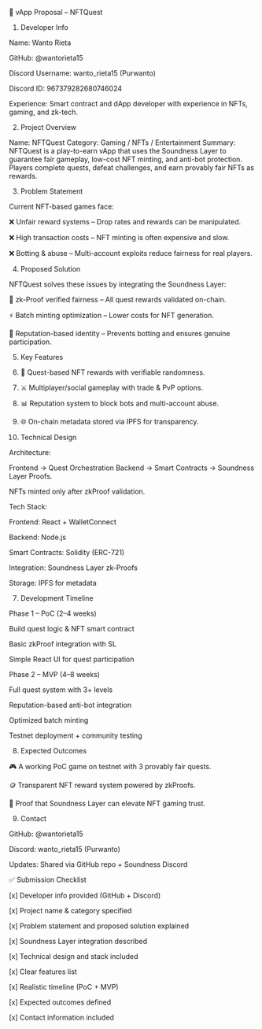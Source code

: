 📌 vApp Proposal – NFTQuest

1. Developer Info

Name: Wanto Rieta

GitHub: @wantorieta15

Discord Username: wanto_rieta15 (Purwanto)

Discord ID: 967379282680746024

Experience: Smart contract and dApp developer with experience in NFTs, gaming, and zk-tech.




2. Project Overview

Name: NFTQuest
Category: Gaming / NFTs / Entertainment
Summary:
NFTQuest is a play-to-earn vApp that uses the Soundness Layer to guarantee fair gameplay, low-cost NFT minting, and anti-bot protection. Players complete quests, defeat challenges, and earn provably fair NFTs as rewards.



3. Problem Statement

Current NFT-based games face:

❌ Unfair reward systems – Drop rates and rewards can be manipulated.

❌ High transaction costs – NFT minting is often expensive and slow.

❌ Botting & abuse – Multi-account exploits reduce fairness for real players.




4. Proposed Solution

NFTQuest solves these issues by integrating the Soundness Layer:

🔐 zk-Proof verified fairness – All quest rewards validated on-chain.

⚡ Batch minting optimization – Lower costs for NFT generation.

👥 Reputation-based identity – Prevents botting and ensures genuine participation.




5. Key Features

1. 🎁 Quest-based NFT rewards with verifiable randomness.


2. ⚔️ Multiplayer/social gameplay with trade & PvP options.


3. 📊 Reputation system to block bots and multi-account abuse.


4. 🌐 On-chain metadata stored via IPFS for transparency.





6. Technical Design

Architecture:

Frontend → Quest Orchestration Backend → Smart Contracts → Soundness Layer Proofs.

NFTs minted only after zkProof validation.


Tech Stack:

Frontend: React + WalletConnect

Backend: Node.js

Smart Contracts: Solidity (ERC-721)

Integration: Soundness Layer zk-Proofs

Storage: IPFS for metadata




7. Development Timeline

Phase 1 – PoC (2–4 weeks)

Build quest logic & NFT smart contract

Basic zkProof integration with SL

Simple React UI for quest participation


Phase 2 – MVP (4–8 weeks)

Full quest system with 3+ levels

Reputation-based anti-bot integration

Optimized batch minting

Testnet deployment + community testing



8. Expected Outcomes

🎮 A working PoC game on testnet with 3 provably fair quests.

🪙 Transparent NFT reward system powered by zkProofs.

👥 Proof that Soundness Layer can elevate NFT gaming trust.



9. Contact

GitHub: @wantorieta15

Discord: wanto_rieta15 (Purwanto)

Updates: Shared via GitHub repo + Soundness Discord



✅ Submission Checklist

[x] Developer info provided (GitHub + Discord)

[x] Project name & category specified

[x] Problem statement and proposed solution explained

[x] Soundness Layer integration described

[x] Technical design and stack included

[x] Clear features list

[x] Realistic timeline (PoC + MVP)

[x] Expected outcomes defined

[x] Contact information included

